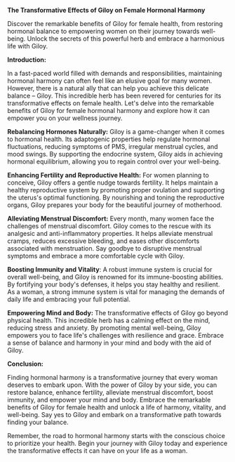 **The Transformative Effects of Giloy on Female Hormonal Harmony**


Discover the remarkable benefits of Giloy for female health, from restoring hormonal balance to empowering women on their journey towards well-being. Unlock the secrets of this powerful herb and embrace a harmonious life with Giloy.

**Introduction:**

In a fast-paced world filled with demands and responsibilities, maintaining hormonal harmony can often feel like an elusive goal for many women. However, there is a natural ally that can help you achieve this delicate balance – Giloy. This incredible herb has been revered for centuries for its transformative effects on female health. Let's delve into the remarkable benefits of Giloy for female hormonal harmony and explore how it can empower you on your wellness journey.

**Rebalancing Hormones Naturally:**
Giloy is a game-changer when it comes to hormonal health. Its adaptogenic properties help regulate hormonal fluctuations, reducing symptoms of PMS, irregular menstrual cycles, and mood swings. By supporting the endocrine system, Giloy aids in achieving hormonal equilibrium, allowing you to regain control over your well-being.

**Enhancing Fertility and Reproductive Health:**
For women planning to conceive, Giloy offers a gentle nudge towards fertility. It helps maintain a healthy reproductive system by promoting proper ovulation and supporting the uterus's optimal functioning. By nourishing and toning the reproductive organs, Giloy prepares your body for the beautiful journey of motherhood.

**Alleviating Menstrual Discomfort:**
Every month, many women face the challenges of menstrual discomfort. Giloy comes to the rescue with its analgesic and anti-inflammatory properties. It helps alleviate menstrual cramps, reduces excessive bleeding, and eases other discomforts associated with menstruation. Say goodbye to disruptive menstrual symptoms and embrace a more comfortable cycle with Giloy.

**Boosting Immunity and Vitality**:
A robust immune system is crucial for overall well-being, and Giloy is renowned for its immune-boosting abilities. By fortifying your body's defenses, it helps you stay healthy and resilient. As a woman, a strong immune system is vital for managing the demands of daily life and embracing your full potential.

**Empowering Mind and Body:**
The transformative effects of Giloy go beyond physical health. This incredible herb has a calming effect on the mind, reducing stress and anxiety. By promoting mental well-being, Giloy empowers you to face life's challenges with resilience and grace. Embrace a sense of balance and harmony in your mind and body with the aid of Giloy.

**Conclusion:**

Finding hormonal harmony is a transformative journey that every woman deserves to embark upon. With the power of Giloy by your side, you can restore balance, enhance fertility, alleviate menstrual discomfort, boost immunity, and empower your mind and body. Embrace the remarkable benefits of Giloy for female health and unlock a life of harmony, vitality, and well-being. Say yes to Giloy and embark on a transformative path towards finding your balance.

Remember, the road to hormonal harmony starts with the conscious choice to prioritize your health. Begin your journey with Giloy today and experience the transformative effects it can have on your life as a woman.
